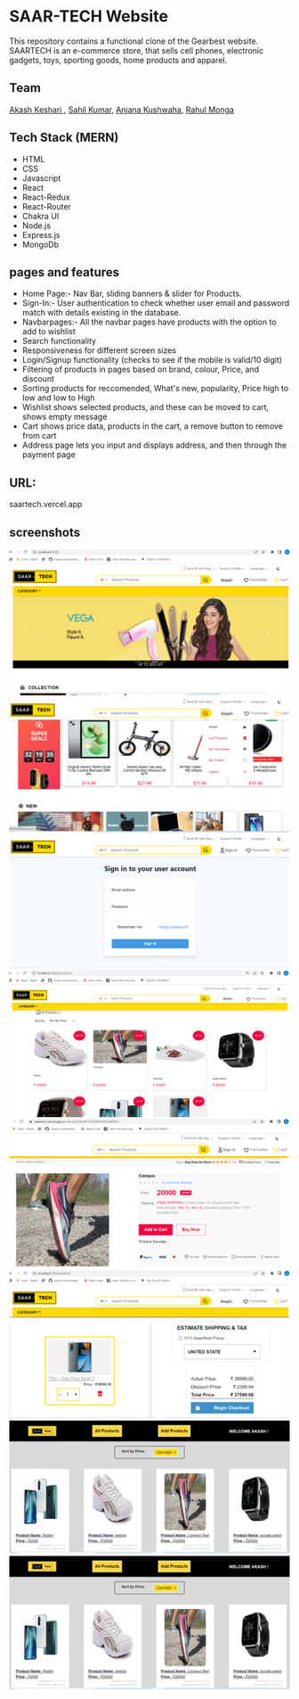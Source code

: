 # SAAR-TECH Website
This repository contains a functional clone of the Gearbest website. SAARTECH is an e-commerce store, that sells cell phones, electronic gadgets, toys, sporting goods, home products and apparel.

## Team
[Akash Keshari ](https://github.com/AkashKeshari111),
[Sahil Kumar](https://github.com/sgovind158),
[Anjana Kushwaha](https://github.com/anjanak05),
[Rahul Monga](https://github.com/Rishon-A-Singh)


## Tech Stack (MERN)
- HTML
- CSS
- Javascript 
- React
- React-Redux
- React-Router
- Chakra UI
- Node.js
- Express.js
- MongoDb


## pages and features
- Home Page:- Nav Bar, sliding banners & slider for Products.
- Sign-In:- User authentication to check whether user email and password match with details existing in the database.
- Navbarpages:- All the navbar pages have products with the option to add to wishlist
- Search functionality
- Responsiveness for different screen sizes
- Login/Signup functionality (checks to see if the mobile is valid/10 digit)
- Filtering of products in pages based on brand, colour, Price, and discount
- Sorting products for reccomended, What's new,  popularity, Price high to low and low to High
- Wishlist shows selected products, and these can be moved to cart, shows empty message
- Cart shows price data, products in the cart, a remove button to remove from cart
- Address page lets you input and displays address, and then through the payment page


## URL:
saartech.vercel.app


## screenshots

![index](https://github.com/AkashKeshari111/SAAR-TECH/blob/master/frontend/images1/home.png)
![responsive4](https://github.com/AkashKeshari111/SAAR-TECH/blob/master/frontend/images1/home2.png)
![responsive2](https://github.com/AkashKeshari111/SAAR-TECH/blob/master/frontend/images1/signin.png)
![responsive1](https://github.com/AkashKeshari111/SAAR-TECH/blob/master/frontend/images1/mainProducts.png)
![search](https://github.com/AkashKeshari111/SAAR-TECH/blob/master/frontend/images1/singleProduct.png)
![filters](https://github.com/AkashKeshari111/SAAR-TECH/blob/master/frontend/images1/cart.png)
![otp](https://github.com/AkashKeshari111/SAAR-TECH/blob/master/frontend/images1/adminProduct.png)
![wishlist](https://github.com/AkashKeshari111/SAAR-TECH/blob/master/frontend/images1/adminProduct.png)




